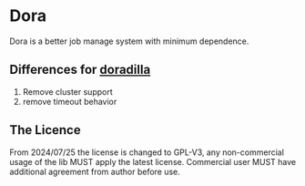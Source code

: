 Dora
===========================

Dora is a better job manage system with minimum dependence.

## Differences for [doradilla](https://github.com/wherby/doradilla)

1. Remove cluster support
2. remove timeout behavior


## The Licence 

From 2024/07/25 the license is changed to GPL-V3, any non-commercial usage of the lib MUST apply the latest license.
Commercial user MUST have additional agreement from author before use.
